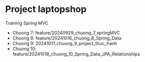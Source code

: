 # Project laptopshop
Training Spring MVC
+ Chuong 7: feature/20240929_chuong_7_springMVC
+ Chuong 8: feature/20241016_chuong_8_Spring_Data
+ Chuong 9: 20241017_chuong_9_project_thuc_hanh
+ Chuong 10: feature/20241018_chuong_10_Spring_Data_JPA_Relationships

